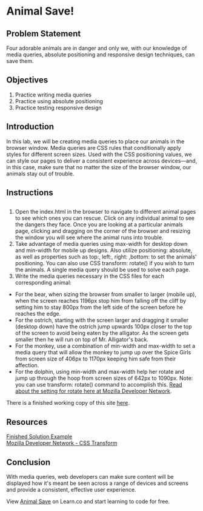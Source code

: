 # Animal Save!

## Problem Statement

Four adorable animals are in danger and only we, with our knowledge of media
queries, absolute positioning and responsive design techniques, can save them.

## Objectives

1. Practice writing media queries
2. Practice using absolute positioning
3. Practice testing responsive design

## Introduction

In this lab, we will be creating media queries to place our animals in the
browser window. Media queries are CSS rules that conditionally apply styles for
different screen sizes. Used with the CSS positioning values, we can style our
pages to deliver a consistent experience across devices—and, in this case, make
sure that no matter the size of the browser window, our animals stay out of
trouble.

## Instructions
##

1. Open the index.html in the browser to navigate to different animal pages to
see which ones you can rescue. Click on any individual animal to see the
dangers they face. Once you are looking at a particular animals page, clicking
and dragging on the corner of the browser and resizing the window you will see
where the animal runs into trouble.
2. Take advantage of media queries using max-width for desktop down and
min-width for mobile up designs. Also utilize positioning: absolute, as well as
properties such as top:, left:, right: ,bottom: to set the animals' positioning.
You can also use CSS transform: rotate() if you wish to turn the animals. A
single media query should be used to solve each page.  
3. Write the media queries necessary in the CSS files for each corresponding animal:  
  * For the bear, when sizing the browser from smaller to larger (mobile up),
  when the screen reaches 1196px stop him from falling off the cliff by setting
  him to stay 800px from the left side of the screen before he reaches the edge.
  * For the ostrich, starting with the screen larger and dragging it smaller
  (desktop down) have the ostrich jump upwards 100px closer to the top of the
  screen to avoid being eaten by the alligator. As the screen gets smaller then
  he will run on top of Mr. Alligator's back.
  * For the monkey, use a combination of min-width and max-width to set a media
  query that will allow the monkey to jump up over the Spice Girls from screen
  size of 406px to 1170px keeping him safe from their affection.
  * For the dolphin, using min-width and max-width help her rotate and jump up
  through the hoop from screen sizes of 642px to 1090px. Note: you can use
  transform: rotate() command to accomplish this.
  [Read about the setting for rotate here at Mozilla Developer Network][rotate].
  

 There is a finished working copy of this site [here](http://learn-co-curriculum.github.io/animal-save/).

## Resources

[Finished Solution Example](http://learn-co-curriculum.github.io/animal-save/)  
[Mozilla Developer Network - CSS Transform](https://developer.mozilla.org/en-US/docs/Web/CSS/transform)

## Conclusion

With media queries, web developers can make sure content will be displayed how it's meant be seen across a range of devices and screens and provide a consistent, effective user experience.

<p class='util--hide'>View <a href='https://learn.co/lessons/animal-save'>Animal Save</a> on Learn.co and start learning to code for free.</p>

[rotate]: https://developer.mozilla.org/en-US/docs/Web/CSS/transform
